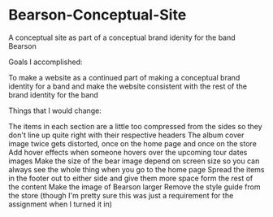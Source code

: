 # Bearson-Conceptual-Site
A conceptual site as part of a conceptual brand idenity for the band Bearson


Goals I accomplished:

To make a website as a continued part of making a conceptual brand identity for a band and make the website consistent with the rest of the brand identity for the band


Things that I would change:

The items in each section are a little too compressed from the sides so they don't line up quite right with their respective headers
The album cover image twice gets distorted, once on the home page and once on the store
Add hover effects when someone hovers over the upcoming tour dates images
Make the size of the bear image depend on screen size so you can always see the whole thing when you go to the home page
Spread the items in the footer out to either side and give them more space form the rest of the content
Make the image of Bearson larger
Remove the style guide from the store (though I'm pretty sure this was just a requirement for the assignment when I turned it in)

